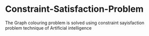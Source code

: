 # Constraint-Satisfaction-Problem
The Graph colouring problem is solved using constraint sayisfaction problem technique of Artificial intelligence
